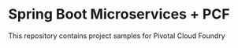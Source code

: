 # Spring Boot Microservices + PCF

This repository contains project samples for Pivotal Cloud Foundry 
